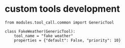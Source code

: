 # custom tools development

```
from modules.tool_call.common import GenericTool

class FakeWeather(GenericTool):
	tool_name = "fake weather"
	properties = {"default": False, "priority": 10}
```